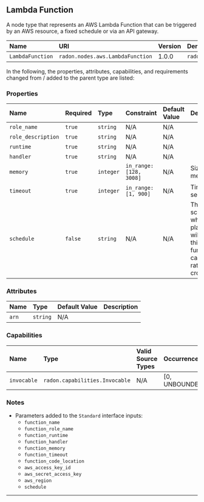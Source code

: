 ## Lambda Function

A node type that represents an AWS Lambda Function that can be triggered by an AWS resource, a fixed schedule or via an API gateway.

| Name | URI | Version | Derived From |
|:---- |:--- |:------- |:------------ |
| `LambdaFunction` | `radon.nodes.aws.LambdaFunction` | 1.0.0 | `radon.nodes.abstract.Function` |

In the following, the properties, attributes, capabilities, and requirements changed from / added to the parent type are listed:

### Properties

| Name | Required | Type | Constraint | Default Value | Description |
|:---- |:-------- |:---- |:---------- |:------------- |:----------- |
| `role_name` | `true` | `string` | N/A | N/A |  |
| `role_description` | `true` | `string` | N/A | N/A |  |
| `runtime` | `true` | `string` | N/A | N/A |  |
| `handler` | `true` | `string` | N/A | N/A |  |
| `memory` | `true` | `integer` | `in_range: [128, 3008]` | N/A | Size in megabytes. |
| `timeout` | `true` | `integer` | `in_range: [1, 900]` | N/A | Time in seconds |
| `schedule` | `false` | `string` | N/A | N/A | The schedule in which the platform will invoke this function, can be a rate or a cron. |

### Attributes

| Name | Type | Default Value | Description |
|:---- |:---- |:------------- |:----------- |
| `arn` | `string` | N/A | |

### Capabilities

| Name | Type | Valid Source Types | Occurrences |
|:---- |:---- |:------------------ |:----------- |
| `invocable` | `radon.capabilities.Invocable` | N/A | [0, UNBOUNDED] |


### Notes

* Parameters added to the `Standard` interface inputs:
    * `function_name`
    * `function_role_name`
    * `function_runtime`
    * `function_handler`
    * `function_memory`
    * `function_timeout`
    * `function_code_location`
    * `aws_access_key_id`
    * `aws_secret_access_key`
    * `aws_region`
    * `schedule`

---